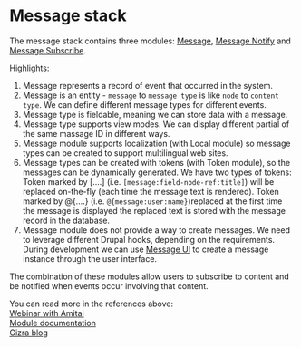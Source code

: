 # Message stack

The message stack contains three modules: [Message](https://www.drupal.org/project/message), [Message Notify](https://www.drupal.org/project/message_notify) and [Message Subscribe](https://www.drupal.org/project/message_subscribe).

Highlights:

1. Message represents a record of event that occurred in the system.   
2. Message is an entity - `message` to `message type` is like `node` to `content type`. We can define different message types for different events. 
3. Message type is fieldable, meaning we can store data with a message.
4. Message type supports view modes. We can display different partial of the same massage ID in different ways.
5. Message module supports localization (with Local module) so message types can be created to support multilingual web sites.
6. Message types can be created with tokens (with Token module), so the messages can be dynamically generated. We have two types of tokens:
Token marked by [....] (i.e. `[message:field-node-ref:title]`) will be replaced on-the-fly (each time the message text is rendered).
Token marked by @{....} (i.e. `@{message:user:name}`)replaced at the first time the message is displayed the replaced text is stored with the message record in the database.
7. Message module does not provide a way to create messages. We need to leverage different Drupal hooks, depending on the requirements. During development we can use [Message UI](https://www.drupal.org/project/message_ui) to create a message instance through the user interface.



The combination of these modules allow users to subscribe to content and be notified when events occur involving that content.


You can read more in the references above:   
[Webinar with Amitai](https://vimeo.com/63919900)  
[Module documentation](https://www.drupal.org/node/2180145)  
[Gizra blog](http://www.gizra.com/tags.html#Message-ref)
